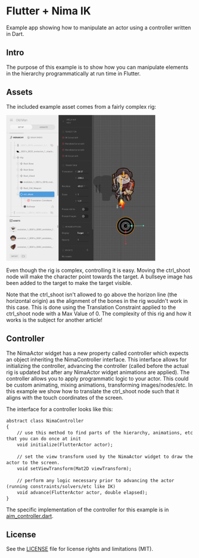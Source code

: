 # Flutter + Nima IK
Example app showing how to manipulate an actor using a controller written in Dart.

## Intro
The purpose of this example is to show how you can manipulate elements in the hierarchy programmatically at run time in Flutter.

## Assets
The included example asset comes from a fairly complex rig:

<img width="400" alt="portfolio_view" src="https://github.com/2d-inc/Nima-Flutter/raw/master/example/ik/example%20images/Old Man Rig.png">

Even though the rig is complex, controlling it is easy. Moving the ctrl_shoot node will make the character point towards the target. A bullseye image has been added to the target to make the target visible.

Note that the ctrl_shoot isn't allowed to go above the horizon line (the horizontal origin) as the alignment of the bones in the rig wouldn't work in this case. This is done using the Translation Constraint applied to the ctrl_shoot node with a Max Value of 0. The complexity of this rig and how it works is the subject for another article!

## Controller
The NimaActor widget has a new property called controller which expects an object inheriting the NimaController interface. This interface allows for initializing the controller, advancing the controller (called before the actual rig is updated but after any NimaActor widget animations are applied). The controller allows you to apply programmatic logic to your actor. This could be custom animating, mixing animations, transforming images/nodes/etc. In this example we show how to translate the ctrl_shoot node such that it aligns with the touch coordinates of the screen.

The interface for a controller looks like this:
```
abstract class NimaController
{
    // use this method to find parts of the hierarchy, animations, etc that you can do once at init
    void initialize(FlutterActor actor);

    // set the view transform used by the NimaActor widget to draw the actor to the screen.
    void setViewTransform(Mat2D viewTransform);

    // perform any logic necessary prior to advancing the actor (running constraints/solvers/etc like IK)
    void advance(FlutterActor actor, double elapsed);
}
```

The specific implementation of the controller for this example is in [aim_controller.dart](https://github.com/2d-inc/Nima-Flutter/tree/master/example/ik/lib/aim_controller.dart).

## License
See the [LICENSE](LICENSE) file for license rights and limitations (MIT).